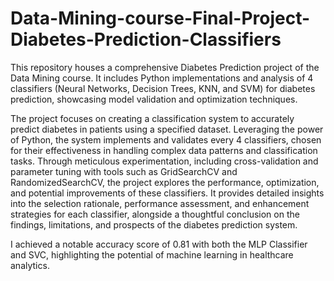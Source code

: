 # Data-Mining-course-Final-Project-Diabetes-Prediction-Classifiers
This repository houses a comprehensive Diabetes Prediction project of the Data Mining course. It includes Python implementations and analysis of 4 classifiers (Neural Networks, Decision Trees, KNN, and SVM) for diabetes prediction, showcasing model validation and optimization techniques.

The project focuses on creating a classification system to accurately predict diabetes in patients using a specified dataset. Leveraging the power of Python, the system implements and validates every 4 classifiers, chosen for their effectiveness in handling complex data patterns and classification tasks. Through meticulous experimentation, including cross-validation and parameter tuning with tools such as GridSearchCV and RandomizedSearchCV, the project explores the performance, optimization, and potential improvements of these classifiers. It provides detailed insights into the selection rationale, performance assessment, and enhancement strategies for each classifier, alongside a thoughtful conclusion on the findings, limitations, and prospects of the diabetes prediction system.

I achieved a notable accuracy score of 0.81 with both the MLP Classifier and SVC, highlighting the potential of machine learning in healthcare analytics.
